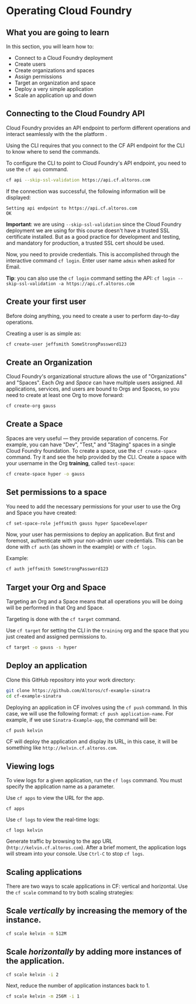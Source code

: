Operating Cloud Foundry
=======================

## What you are going to learn

In this section, you will learn how to:

-	Connect to a Cloud Foundry deployment
-	Create users
-	Create organizations and spaces
-	Assign permissions
-	Target an organization and space
-	Deploy a very simple application
-	Scale an application up and down

Connecting to the Cloud Foundry API
------------------------

Cloud Foundry provides an API endpoint to perform different operations and interact seamlessly with the the platform .

Using the CLI requires that you connect to the CF API endpoint for the CLI to know where to send the commands.

To configure the CLI to point to Cloud Foundry's API endpoint, you need to use the `cf api` command.

```sh
cf api --skip-ssl-validation https://api.cf.altoros.com
```

If the connection was successful, the following information will be displayed:

```
Setting api endpoint to https://api.cf.altoros.com
OK
```

**Important**: we are using `--skip-ssl-validation` since the Cloud Foundry deployment we are using for this course doesn't have a trusted SSL certificate installed. But as a good practice for development and testing, and mandatory for production, a trusted SSL cert should be used.

Now, you need to provide credentials. This is accomplished through the
interactive command `cf login`. Enter user name `admin` when asked for Email.

**Tip**: you can also use the `cf login` command setting the API: `cf login --skip-ssl-validation -a https://api.cf.altoros.com`

Create your first user
----------------------

Before doing anything, you need to create a user to perform day-to-day operations.

Creating a user is as simple as:

```sh
cf create-user jeffsmith SomeStrongPassword123
```

Create an Organization
----------------------

Cloud Foundry's organizational structure allows the use of "Organizations" and "Spaces". Each *Org* and *Space* can have multiple users assigned. All applications, services, and users are bound to Orgs and Spaces, so you need to create at least one Org to move forward:

```sh
cf create-org gauss
```

Create a Space
--------------

Spaces are very useful — they provide separation of concerns. For example, you can have "Dev", "Test," and "Staging" spaces in a single Cloud Foundry foundation. To create a space, use the `cf create-space` command. Try it and see the help provided by the CLI. Create a space with your username in the Org **training**, called `test-space`:

```sh
cf create-space hyper -o gauss
```

Set permissions to a space
------------------------

You need to add the necessary permissions for your user to use the Org and Space you have created:

```sh
cf set-space-role jeffsmith gauss hyper SpaceDeveloper
```

Now, your user has permissions to deploy an application. But first and foremost, authenticate with your non-admin user credentials. This can be done with `cf auth` (as shown in the example) or with `cf login`.

Example:

```sh
cf auth jeffsmith SomeStrongPassword123
```

Target your Org and Space
-------------------------

Targeting an Org and a Space means that all operations you will be doing will be performed in that Org and Space.

Targeting is done with the `cf target` command.

Use `cf target` for setting the CLI in the `training` org and the space that you just created and assigned permissions to.

```sh
cf target -o gauss -s hyper
```

Deploy an application
---------------------

Clone this GitHub repository into your work directory:

```sh
git clone https://github.com/Altoros/cf-example-sinatra
cd cf-example-sinatra
```

Deploying an application in CF involves using the `cf push` command. In this case, we will use the following format: `cf push application-name`. For example, if we use `Sinatra-Example-app`, the command will be:

```sh
cf push kelvin
```

CF will deploy the application and display its URL, in this case, it will be
something like `http://kelvin.cf.altoros.com`.

Viewing logs
------------

To view logs for a given application, run the `cf logs` command. You must specify the application name as a parameter.

Use `cf apps` to view the URL for the app.
```
cf apps
```

Use `cf logs` to view the real-time logs:
```
cf logs kelvin
```

Generate traffic by browsing to the app URL (`http://kelvin.cf.altoros.com`).  After a brief moment, the application logs will stream into your console. Use `Ctrl-C` to stop `cf logs`.

Scaling applications
--------------------

There are two ways to scale applications in CF: vertical and horizontal. Use the `cf scale` command to try both scaling strategies:

## Scale *vertically* by increasing the memory of the instance.

```sh
cf scale kelvin -m 512M
```

## Scale *horizontally* by adding more instances of the application.

```sh
cf scale kelvin -i 2
```

Next, reduce the number of application instances back to 1.

```sh
cf scale kelvin -m 256M -i 1
```
